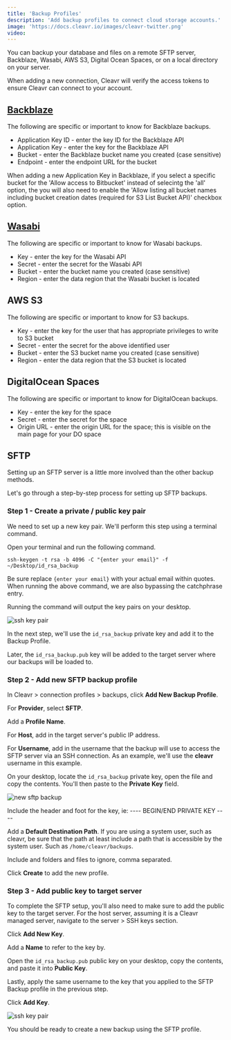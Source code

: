 ```yaml
---
title: 'Backup Profiles'
description: 'Add backup profiles to connect cloud storage accounts.'
image: 'https://docs.cleavr.io/images/cleavr-twitter.png'
video: 
---
```


You can backup your database and files on a remote SFTP server, Backblaze, Wasabi, AWS S3, Digital Ocean Spaces, or on a local directory on your server.

When adding a new connection, Cleavr will verify the access tokens to ensure Cleavr can connect to your account.  

## [Backblaze](https://www.backblaze.com/)

The following are specific or important to know for Backblaze backups. 

- Application Key ID - enter the key ID for the Backblaze API
- Application Key - enter the key for the Backblaze API
- Bucket - enter the Backblaze bucket name you created (case sensitive)
- Endpoint - enter the endpoint URL for the bucket

<base-info>
When adding a new Application Key in Backblaze, if you select a specific bucket for the 'Allow access to Bitbucket' instead of selecintg the 'all' option, the you will also need to enable the 'Allow listing all bucket names including bucket creation dates (required for S3 List Bucket API)' checkbox option.
</base-info>

## [Wasabi](https://wasabi.com/)

The following are specific or important to know for Wasabi backups. 

- Key - enter the key for the Wasabi API
- Secret - enter the secret for the Wasabi API
- Bucket - enter the  bucket name you created (case sensitive)
- Region - enter the data region that the Wasabi bucket is located

## AWS S3

The following are specific or important to know for S3 backups. 

- Key - enter the key for the user that has appropriate privileges to write to S3 bucket
- Secret - enter the secret for the above identified user
- Bucket - enter the S3 bucket name you created (case sensitive)
- Region - enter the data region that the S3 bucket is located

## DigitalOcean Spaces

The following are specific or important to know for DigitalOcean backups. 

- Key - enter the key for the space
- Secret - enter the secret for the space
- Origin URL - enter the origin URL for the space; this is visible on the main page for your DO space

## SFTP 

Setting up an SFTP server is a little more involved than the other backup methods. 

Let's go through a step-by-step process for setting up SFTP backups. 

### Step 1 - Create a private / public key pair

We need to set up a new key pair. We'll perform this step using a terminal command. 

Open your terminal and run the following command.  

```
ssh-keygen -t rsa -b 4096 -C "{enter your email}" -f ~/Desktop/id_rsa_backup
```

Be sure replace `{enter your email}` with your actual email within quotes. When running the above command, we are also bypassing the catchphrase entry. 

Running the command will output the key pairs on your desktop. 

![ssh key pair](/images/backups/key-pair.png)

In the next step, we'll use the `id_rsa_backup` private key and add it to the Backup Profile. 

Later, the `id_rsa_backup.pub` key will be added to the target server where our backups will be loaded to. 

### Step 2 - Add new SFTP backup profile

In Cleavr > connection profiles > backups, click **Add New Backup Profile**. 

For **Provider**, select **SFTP**. 

Add a **Profile Name**. 

For **Host**, add in the target server's public IP address.

For **Username**, add in the username that the backup will use to access the SFTP server via an SSH connection. As an example, we'll use the **cleavr** username in this example.

On your desktop, locate the `id_rsa_backup` private key, open the file and copy the contents. You'll then paste to the **Private Key** field. 

![new sftp backup](/images/backups/new-sftp-backup.png)

<base-info>
Include the header and foot for the key, ie: ---- BEGIN/END PRIVATE KEY ----
</base-info>

Add a **Default Destination Path**. If you are using a system user, such as cleavr, be sure that the path at least include a path that is accessible by the system user. Such as `/home/cleavr/backups`.

Include and folders and files to ignore, comma separated. 

Click **Create** to add the new profile. 

### Step 3 - Add public key to target server 

To complete the SFTP setup, you'll also need to make sure to add the public key to the target server. For the host server, assuming it is a Cleavr managed server, navigate to the server > SSH keys section. 

Click **Add New Key**. 

Add a **Name** to refer to the key by. 

Open the `id_rsa_backup.pub` public key on your desktop, copy the contents, and paste it into **Public Key**. 

Lastly, apply the same username to the key that you applied to the SFTP Backup profile in the previous step. 

Click **Add Key**. 

![ssh key pair](/images/backups/new-ssh-key.png)

You should be ready to create a new backup using the SFTP profile. 
